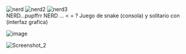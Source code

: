 
![nerd](https://github.com/user-attachments/assets/456e61f6-e9ff-4d69-ac55-d6fcea53da77)    ![nerd2](https://github.com/user-attachments/assets/105b0321-6b95-4359-82ab-d4145e0f2518)    ![nerd3](https://github.com/user-attachments/assets/f05938d5-fab8-4205-99e1-d8cff69c4525)   
NERD...pupffrr
NERD ... < = ? 
Juego de snake (consola) y solitario con (interfaz grafica) 

![image](https://github.com/user-attachments/assets/71357a0c-1984-4711-97ed-1a90ded5aea6)

![Screenshot_2](https://github.com/user-attachments/assets/b718d3f8-344e-4074-90b6-4b38078f2d40)




